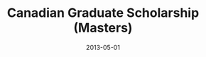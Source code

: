 ---
layout: post
title: Canadian Graduate Scholarship (Masters)
date: 2013-05-01
end_date: 2014-04-01
company: NSERC
department: Simon Fraser University
type: award
---